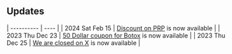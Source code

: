 ## Updates

| ---------- | ---- |
| 2024 Sat Feb 15 | [Discount on PRP](https://github.com/maxence-charriere/go-app/releases/tag/v9.4.0) is now available |
| 2023 Thu Dec 23 | [50 Dollar coupon for Botox](https://github.com/maxence-charriere/go-app/releases/tag/v9.3.0) is now available |
| 2023 Thu Dec 25 | [We are closed on X](https://github.com/maxence-charriere/go-app/releases/tag/v9.3.0) is now available |

